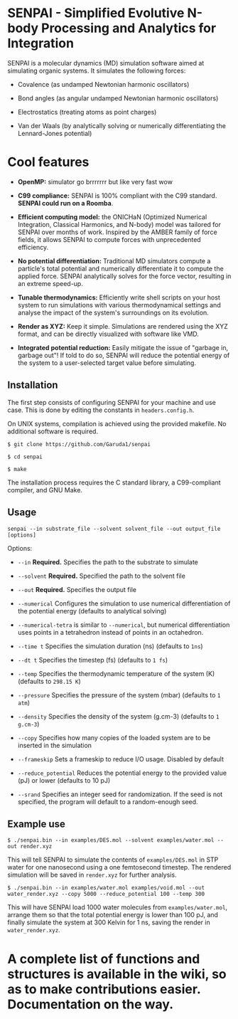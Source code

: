 # SENPAI - Simplified Evolutive N-body Processing and Analytics for Integration

SENPAI is a molecular dynamics (MD) simulation software aimed at simulating organic systems. It simulates the following forces:

- Covalence (as undamped Newtonian harmonic oscillators)

- Bond angles (as angular undamped Newtonian harmonic oscillators)

- Electrostatics (treating atoms as point charges)

- Van der Waals (by analytically solving or numerically differentiating the Lennard-Jones potential)

# Cool features

- **OpenMP:** simulator go brrrrrrr but like very fast wow

- **C99 compliance:** SENPAI is 100% compliant with the C99 standard. **SENPAI could run on a Roomba**.

- **Efficient computing model:** the ONICHaN (Optimized Numerical Integration, Classical Harmonics, and N-body) model was tailored for SENPAI over months of work. Inspired by the AMBER family of force fields, it allows SENPAI to compute forces with unprecedented efficiency.

- **No potential differentiation:** Traditional MD simulators compute a particle's total potential and numerically differentiate it to compute the applied force. SENPAI analytically solves for the force vector, resulting in an extreme speed-up.

- **Tunable thermodynamics:** Efficiently write shell scripts on your host system to run simulations with various thermodynamical settings and analyse the impact of the system's surroundings on its evolution.

- **Render as XYZ:** Keep it simple. Simulations are rendered using the XYZ format, and can be directly visualized with software like VMD.

- **Integrated potential reduction:** Easily mitigate the issue of "garbage in, garbage out"! If told to do so, SENPAI will reduce the potential energy of the system to a user-selected target value before simulating.

## Installation

The first step consists of configuring SENPAI for your machine and use case. This is done by editing the constants in `headers.config.h`.

On UNIX systems, compilation is achieved using the provided makefile. No additional software is required.

`$ git clone https://github.com/Garuda1/senpai`

`$ cd senpai`

`$ make`

The installation process requires the C standard library, a C99-compliant compiler, and GNU Make.

## Usage

`senpai --in substrate_file --solvent solvent_file --out output_file [options]`

Options:

- `--in` **Required.** Specifies the path to the substrate to simulate

- `--solvent` **Required.** Specified the path to the solvent file

- `--out` **Required.** Specifies the output file

- `--numerical` Configures the simulation to use numerical differentiation of the potential energy (defaults to analytical solving)

- `--numerical-tetra` is similar to `--numerical`, but numerical differentiation uses points in a tetrahedron instead of points in an octahedron.

- `--time t` Specifies the simulation duration (ns) (defaults to `1ns`)

- `--dt t` Specifies the timestep (fs) (defaults to `1 fs`)

- `--temp` Specifies the thermodynamic temperature of the system (K) (defaults to `298.15 K`)

- `--pressure` Specifies the pressure of the system (mbar) (defaults to `1 atm`)

- `--density` Specifies the density of the system (g.cm-3) (defaults to `1 g.cm-3`)

- `--copy` Specifies how many copies of the loaded system are to be inserted in the simulation

- `--frameskip` Sets a frameskip to reduce I/O usage. Disabled by default

- `--reduce_potential` Reduces the potential energy to the provided value (pJ) or lower (defaults to 10 pJ)

- `--srand` Specifies an integer seed for randomization.  If the seed is not specified, the program will default to a random-enough seed.

## Example use

`$ ./senpai.bin --in examples/DES.mol --solvent examples/water.mol --out render.xyz`

This will tell SENPAI to simulate the contents of `examples/DES.mol` in STP water for one nanosecond using a one femtosecond timestep. The rendered simulation will be saved in `render.xyz` for further analysis.

`$ ./senpai.bin --in examples/water.mol examples/void.mol --out water_render.xyz --copy 5000 --reduce_potential 100 --temp 300`

This will have SENPAI load 1000 water molecules from `examples/water.mol`, arrange them so that the total potential energy is lower than 100 pJ, and finally simulate the system at 300 Kelvin for 1 ns, saving the render in `water_render.xyz`.

# A complete list of functions and structures is available in the wiki, so as to make contributions easier. Documentation on the way.
